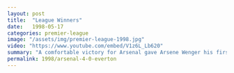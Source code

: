 ```yaml
---
layout: post
title:  "League Winners"
date:   1998-05-17
categories: premier-league
image: "/assets/img/premier-league-1998.jpg"
video: "https://www.youtube.com/embed/V1z6L_Lb620"
summary: "A comfortable victory for Arsenal gave Arsene Wenger his first trophy for Arsenal. An own goal frim Bilic and a double from Overmars set Arsenal on their way before the captain Tony Adams sealed the 4-0 victory"
permalink: 1998/arsenal-4-0-everton
---
```

